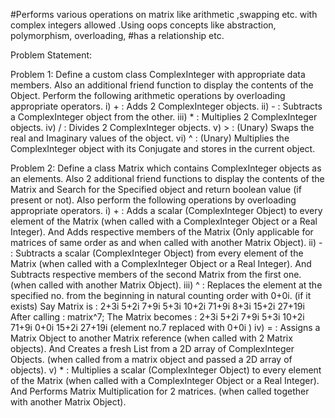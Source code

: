 
#Performs various operations on matrix like arithmetic ,swapping etc. with complex integers allowed .Using oops concepts like abstraction, polymorphism, overloading, #has a relationship etc.

Problem Statement:

Problem 1: Define a custom class ComplexInteger with appropriate data members. Also an
additional friend function to display the contents of the Object. Perform the following
arithmetic operations by overloading appropriate operators.
i) + : Adds 2 ComplexInteger objects.
ii) - : Subtracts a ComplexInteger object from the other.
iii) * : Multiplies 2 ComplexInteger objects.
iv) / : Divides 2 ComplexInteger objects.
v) > : (Unary) Swaps the real and Imaginary values of the object.
vi) ^ : (Unary) Multiplies the ComplexInteger object with its Conjugate and stores in the current object.

Problem 2: Define a class Matrix  which contains ComplexInteger objects as an
elements. Also 2 additional friend functions to display the contents of the Matrix and Search for
the Specified object and return boolean value (if present or not). Also perform the following
operations by overloading appropriate operators.
i) + : Adds a scalar (ComplexInteger Object) to every element of the Matrix
(when called with a ComplexInteger Object or a Real Integer).
And
Adds respective members of the Matrix (Only applicable for matrices of
same order as and when called with another Matrix Object).
ii) - : Subtracts a scalar (ComplexInteger Object) from every element of the
Matrix (when called with a ComplexInteger Object or a Real Integer).
And
Subtracts respective members of the second Matrix from the first one.
(when called with another Matrix Object).
iii) ^ : Replaces the element at the specified no. from the beginning in natural
counting order with 0+0i. (if it exists)
Say Matrix is :
2+3i 5+2i 7+9i
5+3i 10+2i 71+9i
8+3i 15+2i 27+19i
After calling :
matrix^7;
The Matrix becomes :
2+3i 5+2i 7+9i
5+3i 10+2i 71+9i
0+0i 15+2i 27+19i
(element no.7 replaced with 0+0i )
iv) = : Assigns a Matrix Object to another Matrix reference (when called with 2
Matrix objects).
And
Creates a fresh List from a 2D array of ComplexInteger Objects. (when
called from a matrix object and passed a 2D array of objects).
v) * : Multiplies a scalar (ComplexInteger Object) to every element of the
Matrix (when called with a ComplexInteger Object or a Real Integer).
And
Performs Matrix Multiplication for 2 matrices. (when called together
with another Matrix Object).
